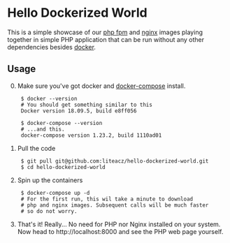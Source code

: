 # Hello Dockerized World

This is a simple showcase of our [php fpm](https://github.com/liteacz/php) and [nginx](https://github.com/liteacz/nginx) images playing together
in simple PHP application that can be run without any other dependencies besides [docker](https://www.docker.com/).

## Usage

0. Make sure you've got docker and [docker-compose](https://docs.docker.com/compose/) install.


        $ docker --version
        # You should get something similar to this
        Docker version 18.09.5, build e8ff056

        $ docker-compose --version
        # ...and this.
        docker-compose version 1.23.2, build 1110ad01

1. Pull the code


        $ git pull git@github.com:liteacz/hello-dockerized-world.git
        $ cd hello-dockerized-world

2. Spin up the containers


        $ docker-compose up -d
        # For the first run, this wil take a minute to download 
        # php and nginx images. Subsequent calls will be much faster
        # so do not worry.

3. That's it! Really... No need for PHP nor Nginx installed on your system. Now head to http://localhost:8000 and see the PHP web page yourself.